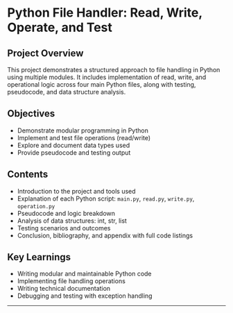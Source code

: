 # Python File Handler: Read, Write, Operate, and Test

##  Project Overview
This project demonstrates a structured approach to file handling in Python using multiple modules. It includes implementation of read, write, and operational logic across four main Python files, along with testing, pseudocode, and data structure analysis.

## Objectives
- Demonstrate modular programming in Python
- Implement and test file operations (read/write)
- Explore and document data types used
- Provide pseudocode and testing output

## Contents
- Introduction to the project and tools used  
- Explanation of each Python script: `main.py`, `read.py`, `write.py`, `operation.py`  
- Pseudocode and logic breakdown  
- Analysis of data structures: int, str, list  
- Testing scenarios and outcomes  
- Conclusion, bibliography, and appendix with full code listings

## Key Learnings
- Writing modular and maintainable Python code  
- Implementing file handling operations  
- Writing technical documentation  
- Debugging and testing with exception handling

---


